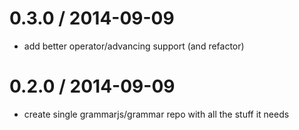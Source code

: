
0.3.0 / 2014-09-09
==================

 * add better operator/advancing support (and refactor)

0.2.0 / 2014-09-09
==================

 * create single grammarjs/grammar repo with all the stuff it needs
